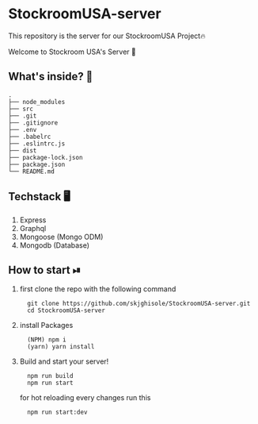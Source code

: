# StockroomUSA-server
This repository is the server for our StockroomUSA Project🔥


Welcome to Stockroom USA's Server 🚀


## What's inside? 🤔

    .
    ├── node_modules
    ├── src
    ├── .git
    ├── .gitignore
    ├── .env
    ├── .babelrc
    ├── .eslintrc.js
    ├── dist
    ├── package-lock.json
    ├── package.json
    └── README.md
    
## Techstack 🖥
1. Express
2. Graphql 
3. Mongoose (Mongo ODM)
4. Mongodb (Database)

## How to start ⏯

1. first clone the repo with the following command
    ```shell
      git clone https://github.com/skjghisole/StockroomUSA-server.git
      cd StockroomUSA-server
    ```
2. install Packages
    ```shell
      (NPM) npm i
      (yarn) yarn install
    ```
3. Build and start your server!
    ```shell
      npm run build
      npm run start
    ```
    for hot reloading every changes run this
    ```shell
      npm run start:dev
    ```

